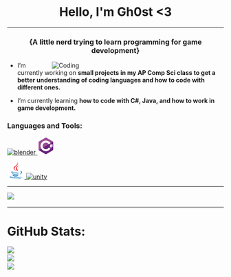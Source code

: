 <h1 align="center">Hello, I'm Gh0st <3</h1>

---

<h3 align="center">{A little nerd trying to learn programming for game development}</h3>
<img align="right" alt="Coding" width="400" src="https://images-wixmp-ed30a86b8c4ca887773594c2.wixmp.com/f/bd5320c7-4ab7-4ae6-8432-c27ed60472df/dfv2u7t-d25745a5-5f4d-4210-bffc-95e92f434638.gif?token=eyJ0eXAiOiJKV1QiLCJhbGciOiJIUzI1NiJ9.eyJzdWIiOiJ1cm46YXBwOjdlMGQxODg5ODIyNjQzNzNhNWYwZDQxNWVhMGQyNmUwIiwiaXNzIjoidXJuOmFwcDo3ZTBkMTg4OTgyMjY0MzczYTVmMGQ0MTVlYTBkMjZlMCIsIm9iaiI6W1t7InBhdGgiOiJcL2ZcL2JkNTMyMGM3LTRhYjctNGFlNi04NDMyLWMyN2VkNjA0NzJkZlwvZGZ2MnU3dC1kMjU3NDVhNS01ZjRkLTQyMTAtYmZmYy05NWU5MmY0MzQ2MzguZ2lmIn1dXSwiYXVkIjpbInVybjpzZXJ2aWNlOmZpbGUuZG93bmxvYWQiXX0.vi0UAm2qJIeoH_WGvSBt5eiDuTWGFnudsgge6FG_Wcs">

- I’m currently working on **small projects in my AP Comp Sci class to get a better understanding of coding languages and how to code with different ones.**

- I’m currently learning **how to code with C#, Java, and how to work in game development.**

<p align="left">
</p>
<h3 align="left">Languages and Tools:</h3>
<p align="left"> <a href="https://www.blender.org/" target="_blank" rel="noreferrer"> <img src="https://download.blender.org/branding/community/blender_community_badge_white.svg" alt="blender" width="40" height="40"/> </a> 
<img src="https://raw.githubusercontent.com/devicons/devicon/master/icons/csharp/csharp-original.svg" alt="csharp" width="40" height="40"/> </a> 
<p align="left"> <a href="https://www.java.com" target="_blank" rel="noreferrer"> <img src="https://raw.githubusercontent.com/devicons/devicon/master/icons/java/java-original.svg" alt="java" width="40" height="40"/> </a> <a href="https://unity.com/" target="_blank" rel="noreferrer"> <img src="https://www.vectorlogo.zone/logos/unity3d/unity3d-icon.svg" alt="unity" width="40" height="40"/> </a> </p>

---

<a href="https://count.getloli.com/"><img src="https://count.getloli.com/get/@missingno247?theme=rule34"/></a><br/>


---

# GitHub Stats:
![](https://github-readme-stats.vercel.app/api?username=missingno247&theme=tokyonight&hide_border=false&include_all_commits=false&count_private=false)<br/>
![](https://github-readme-streak-stats.herokuapp.com/?user=missingno247&theme=tokyonight&hide_border=false)<br/>
![](https://github-readme-stats.vercel.app/api/top-langs/?username=missingno247&theme=tokyonight&hide_border=false&include_all_commits=false&count_private=false&layout=compact)

